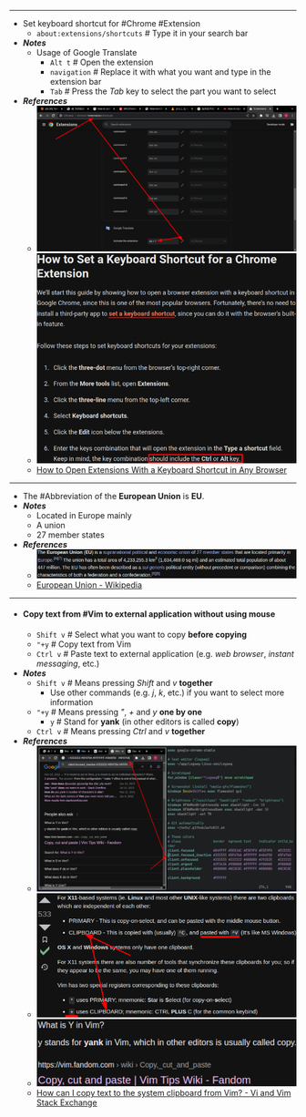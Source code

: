 - ---
- Set keyboard shortcut for #Chrome #Extension
	- `about:extensions/shortcuts` # Type it in your search bar
- ***Notes***
	- Usage of Google Translate
		- `Alt t` # Open the extension
		- `navigation` # Replace it with what you want and type in the extension bar
		- `Tab` # Press the *Tab* key to select the part you want to select
- ***References***
	- ![image.png](../assets/image_1670226667736_0.png)
	- ![image.png](../assets/image_1670226853380_0.png)
	- [How to Open Extensions With a Keyboard Shortcut in Any Browser](https://www.makeuseof.com/open-browser-extensions-keyboard-shortcut/)
- ---
- The #Abbreviation of the **European Union** is **EU**.
- ***Notes***
	- Located in Europe mainly
	- A union
	- 27 member states
- ***References***
	- ![image.png](../assets/image_1670207778824_0.png)
	- [European Union - Wikipedia](https://en.wikipedia.org/wiki/European_Union)
- ---
- #### Copy text from #Vim to external application without using mouse
	- `Shift v` # Select what you want to copy **before copying**
	- `"+y` # Copy text from Vim
	- `Ctrl v` # Paste text to external application (e.g. *web browser*, *instant messaging*, etc.)
- ***Notes***
	- `Shift v` # Means pressing *Shift* and *v* **together**
		- Use other commands (e.g. *j*, *k*, etc.) if you want to select more information
	- `"+y` # Means pressing *"*, *+* and *y* **one by one**
		- `y` # Stand for **yank** (in other editors is called **copy**)
	- `Ctrl v` # Means pressing *Ctrl* and *v* **together**
- ***References***
	- ![image.png](../assets/image_1670203463820_0.png)
	- ![image.png](../assets/image_1670203935654_0.png)
	- ![image.png](../assets/image_1670204012402_0.png)
	- [How can I copy text to the system clipboard from Vim? - Vi and Vim Stack Exchange](https://vi.stackexchange.com/questions/84/how-can-i-copy-text-to-the-system-clipboard-from-vim)